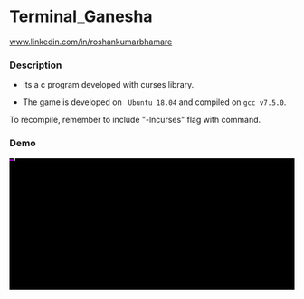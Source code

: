 # Terminal_Ganesha

www.linkedin.com/in/roshankumarbhamare

### Description

* Its a c program developed with curses library.

* The game is developed on ``` Ubuntu 18.04``` and compiled on ```gcc v7.5.0```.

To recompile, remember to include "-lncurses" flag with command.

### Demo

![demo](ganesha.gif)

